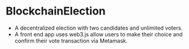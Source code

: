 # BlockchainElection

- A decentralized election with two candidates and unlimited voters. 
- A front end app uses web3.js allow users to make their choice and confirm their vote transaction via Metamask.
